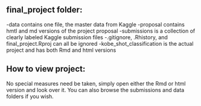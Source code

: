 final_project folder:
---------------------
-data contains one file, the master data from Kaggle
-proposal contains hmtl and md versions of the project proposal
-submissions is a collection of clearly labeled Kaggle submission files
-.gitignore, .Rhistory, and final_project.Rproj can all be ignored
-kobe_shot_classification is the actual project and has both Rmd and 
html versions

How to view project:
--------------------
No special measures need be taken, simply open either the Rmd or html
version and look over it. You can also browse the submissions and data 
folders if you wish.
